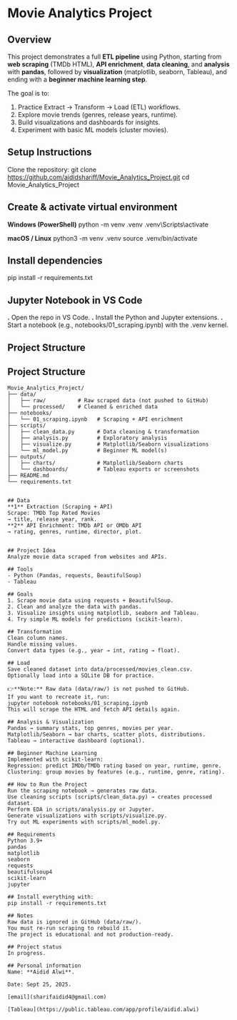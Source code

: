 # Movie Analytics Project

## Overview
This project demonstrates a full **ETL pipeline** using Python, starting from **web scraping** (TMDb HTML), **API enrichment**, **data cleaning**, and **analysis** with **pandas**, followed by **visualization** (matplotlib, seaborn, Tableau), and ending with a **beginner machine learning step**.

The goal is to:
1. Practice Extract → Transform → Load (ETL) workflows.
2. Explore movie trends (genres, release years, runtime).
3. Build visualizations and dashboards for insights.
4. Experiment with basic ML models (cluster movies).

## Setup Instructions
Clone the repository:
git clone https://github.com/aididshariff/Movie_Analytics_Project.git
cd Movie_Analytics_Project

## Create & activate virtual environment
**Windows (PowerShell)**
python -m venv .venv
.venv\Scripts\activate

**macOS / Linux**
python3 -m venv .venv
source .venv/bin/activate

## Install dependencies
pip install -r requirements.txt

## Jupyter Notebook in VS Code
**.** Open the repo in VS Code.
**.** Install the Python and Jupyter extensions.
**.** Start a notebook (e.g., notebooks/01_scraping.ipynb) with the .venv kernel.


## Project Structure
## Project Structure

```text
Movie_Analytics_Project/
├── data/
│   ├── raw/          # Raw scraped data (not pushed to GitHub)
│   └── processed/    # Cleaned & enriched data
├── notebooks/
│   └── 01_scraping.ipynb   # Scraping + API enrichment
├── scripts/
│   ├── clean_data.py       # Data cleaning & transformation
│   ├── analysis.py         # Exploratory analysis
│   ├── visualize.py        # Matplotlib/Seaborn visualizations
│   └── ml_model.py         # Beginner ML model(s)
├── outputs/
│   ├── charts/             # Matplotlib/Seaborn charts
│   └── dashboards/         # Tableau exports or screenshots
├── README.md
└── requirements.txt


## Data
**1** Extraction (Scraping + API)
Scrape: TMDb Top Rated Movies
→ title, release year, rank.
**2** API Enrichment: TMDb API or OMDb API
→ rating, genres, runtime, director, plot.


## Project Idea
Analyze movie data scraped from websites and APIs.

## Tools
- Python (Pandas, requests, BeautifulSoup)
- Tableau

## Goals
1. Scrape movie data using requests + BeautifulSoup.
2. Clean and analyze the data with pandas.
3. Visualize insights using matplotlib, seaborn and Tableau.
4. Try simple ML models for predictions (scikit-learn).

## Transformation
Clean column names.
Handle missing values.
Convert data types (e.g., year → int, rating → float).

## Load
Save cleaned dataset into data/processed/movies_clean.csv.
Optionally load into a SQLite DB for practice.

👉**Note:** Raw data (data/raw/) is not pushed to GitHub.
If you want to recreate it, run:
jupyter notebook notebooks/01_scraping.ipynb
This will scrape the HTML and fetch API details again.

## Analysis & Visualization
Pandas → summary stats, top genres, movies per year.
Matplotlib/Seaborn → bar charts, scatter plots, distributions.
Tableau → interactive dashboard (optional).

## Beginner Machine Learning
Implemented with scikit-learn:
Regression: predict IMDb/TMDb rating based on year, runtime, genre.
Clustering: group movies by features (e.g., runtime, genre, rating).

## How to Run the Project
Run the scraping notebook → generates raw data.
Use cleaning scripts (scripts/clean_data.py) → creates processed dataset.
Perform EDA in scripts/analysis.py or Jupyter.
Generate visualizations with scripts/visualize.py.
Try out ML experiments with scripts/ml_model.py.

## Requirements
Python 3.9+
pandas
matplotlib
seaborn
requests
beautifulsoup4
scikit-learn
jupyter

## Install everything with:
pip install -r requirements.txt

## Notes
Raw data is ignored in GitHub (data/raw/).
You must re-run scraping to rebuild it.
The project is educational and not production-ready.

## Project status
In progress.

## Personal information
Name: **Aidid Alwi**.

Date: Sept 25, 2025.

[email](sharifaidid4@gmail.com)

[Tableau](https://public.tableau.com/app/profile/aidid.alwi)